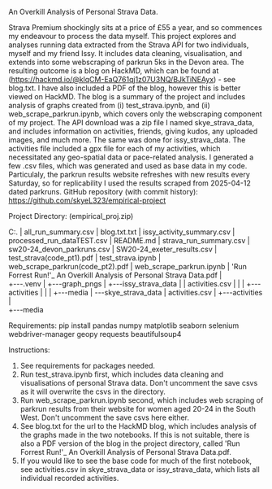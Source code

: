 An Overkill Analysis of Personal Strava Data. 

Strava Premium shockingly sits at a price of £55 a year, and so commences my endeavour to process the data myself. 
This project explores and analyses running data extracted from the Strava API for two individuals, myself and my friend Issy. It includes data cleaning, visualisation, and extends into some webscraping of parkrun 5ks in the Devon area. The resulting outcome is a blog on HackMD, which can be found at (https://hackmd.io/@klqCM-EaQ761qj1z07U3NQ/BJkTiNEAyx) - see blog.txt. I have also included a PDF of the blog, however this is better viewed on HackMD. The blog is a summary of the project and includes analysis of graphs created from (i) test_strava.ipynb, and (ii) web_scrape_parkrun.ipynb, which covers only the webscraping component of my project. 
The API download was a zip file I named skye_strava_data, and includes information on activities, friends, giving kudos, any uploaded images, and much more. The same was done for issy_strava_data.
The activities file included a gpx file for each of my activities, which necessitated any geo-spatial data or pace-related analysis.
I generated a few .csv files, which was generated and used as base data in my code. Particulaly, the parkrun results website refreshes with new results every Saturday, so for replicability I used the results scraped from 2025-04-12 dated parkruns. 
GitHub repository (with commit history): https://github.com/skyeL323/empirical-project

Project Directory: (empirical_proj.zip)

C:.
|   all_run_summary.csv
|   blog.txt.txt
|   issy_activity_summary.csv
|   processed_run_dataTEST.csv
|   README.md
|   strava_run_summary.csv
|   sw20-24_devon_parkruns.csv
|   SW20-24_exeter_results.csv
|   test_strava(code_pt1).pdf
|   test_strava.ipynb
|   web_scrape_parkrun(code_pt2).pdf
|   web_scrape_parkrun.ipynb
|  'Run Forrest Run!'_ An Overkill Analysis of Personal Strava Data.pdf
|   
+---.venv
|
+---graph_pngs
|
+---issy_strava_data
|   |   activities.csv
|   |
|   +---activities
|   |
|   +---media
|
\---skye_strava_data
    |   activities.csv
    |
    +---activities
    |      
    +---media
    
    
Requirements:
pip install pandas numpy matplotlib seaborn selenium webdriver-manager geopy requests beautifulsoup4

Instructions: 
1. See requirements for packages needed. 
2. Run test_strava.ipynb first, which includes data cleaning and visualisations of personal Strava data. Don't uncomment the save csvs as it will overwrite the csvs in the directory. 
3. Run web_scrape_parkrun.ipynb second, which includes web scraping of parkrun results from their website for women aged 20-24 in the South West. Don't uncomment the save csvs here either. 
4. See blog.txt for the url to the HackMD blog, which includes analysis of the graphs made in the two notebooks. If this is not suitable, there is also a PDF version of the blog in the project directory, called 'Run Forrest Run!'_ An Overkill Analysis of Personal Strava Data.pdf. 
5. If you would like to see the base code for much of the first notebook, see activities.csv in skye_strava_data or issy_strava_data, which lists all individual recorded activities. 